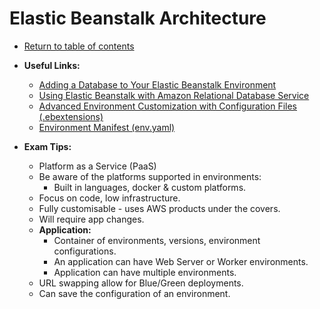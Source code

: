 # Elastic Beanstalk Architecture

* [Return to table of contents](../../../README.md)

* **Useful Links:**
  * [Adding a Database to Your Elastic Beanstalk Environment](https://docs.aws.amazon.com/elasticbeanstalk/latest/dg/using-features.managing.db.html)
  * [Using Elastic Beanstalk with Amazon Relational Database Service](https://docs.aws.amazon.com/elasticbeanstalk/latest/dg/AWSHowTo.RDS.html)
  * [Advanced Environment Customization with Configuration Files (.ebextensions)](https://docs.aws.amazon.com/elasticbeanstalk/latest/dg/ebextensions.html)
  * [Environment Manifest (env.yaml)](https://docs.aws.amazon.com/elasticbeanstalk/latest/dg/environment-cfg-manifest.html)

* **Exam Tips:**
  * Platform as a Service (PaaS)
  * Be aware of the platforms supported in environments:
    * Built in languages, docker & custom platforms.
  * Focus on code, low infrastructure.
  * Fully customisable - uses AWS products under the covers.
  * Will require app changes.
  * **Application:**
    * Container of environments, versions, environment configurations.
    * An application can have Web Server or Worker environments.
    * Application can have multiple environments.
  * URL swapping allow for Blue/Green deployments.
  * Can save the configuration of an environment.
